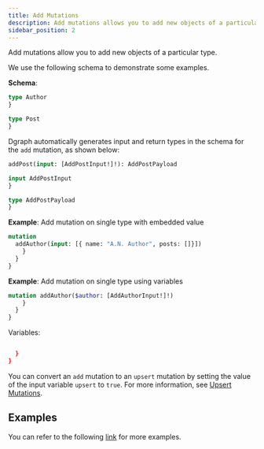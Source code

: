 ```yaml
---
title: Add Mutations
description: Add mutations allows you to add new objects of a particular type. Dgraph automatically generates input and return types in the schema for the add mutation
sidebar_position: 2
---
```


Add mutations allow you to add new objects of a particular type.

We use the following schema to demonstrate some examples.

**Schema**:
```graphql
type Author 
}

type Post 
}
```

Dgraph automatically generates input and return types in the schema for the `add` mutation, 
as shown below:
```graphql
addPost(input: [AddPostInput!]!): AddPostPayload

input AddPostInput 
}

type AddPostPayload 
}
```

**Example**: Add mutation on single type with embedded value
```graphql
mutation 
  addAuthor(input: [{ name: "A.N. Author", posts: []}]) 
    }
  }
}
```

**Example**: Add mutation on single type using variables
```graphql
mutation addAuthor($author: [AddAuthorInput!]!) 
    }
  }
}
```
Variables:
```json

  }
}
```


You can convert an `add` mutation to an `upsert` mutation by setting the value of the input variable `upsert` to `true`. For more information, see [Upsert Mutations](/graphql/mutations/upsert).


## Examples

You can refer to the following [link](https://github.com/dgraph-io/dgraph/blob/main/graphql/resolve/add_mutation_test.yaml) for more examples.
